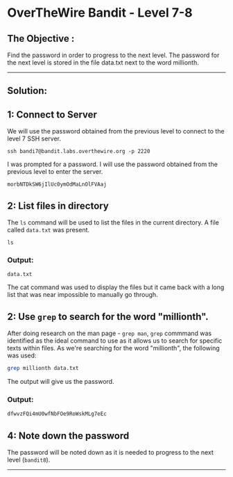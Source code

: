 # OverTheWire Bandit - Level 7-8

## The Objective :
Find the password in order to progress to the next level. The password for the next level is stored in the file data.txt next to the word millionth.

---

## Solution:

## 1: Connect to Server
We will use the password obtained from the previous level to connect to the level 7 SSH server.

```
ssh bandi7@bandit.labs.overthewire.org -p 2220
```

I was prompted for a password. I will use the password obtained from the previous level to enter the server.

```
morbNTDkSW6jIlUc0ymOdMaLnOlFVAaj
```

## 2: List files in directory
The `ls` command will be used to list the files in the current directory. A file called `data.txt` was present.

```
ls
```
### Output:
```
data.txt
```
The cat command was used to display the files but it came back with a long list that was near impossible to manually go through.

## 2: Use `grep` to search for the word "millionth".
After doing research on the man page - `grep man`,  `grep` commmand was identified as the ideal command to use as it allows us to search for specific texts within files. As we're searching for the word "millionth", the following was used:

```bash
grep millionth data.txt
```
The output will give us the password.

### Output: 
```bash
dfwvzFQi4mU0wfNbFOe9RoWskMLg7eEc
```



## 4: Note down the password 
The password will be noted down as it is needed to progress to the next level (`bandit8`).

---
